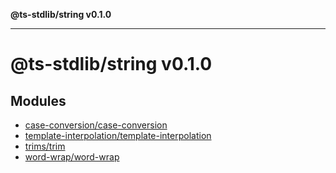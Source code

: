 **@ts-stdlib/string v0.1.0**

***

# @ts-stdlib/string v0.1.0

## Modules

- [case-conversion/case-conversion](case-conversion/case-conversion/README.md)
- [template-interpolation/template-interpolation](template-interpolation/template-interpolation/README.md)
- [trims/trim](trims/trim/README.md)
- [word-wrap/word-wrap](word-wrap/word-wrap/README.md)
